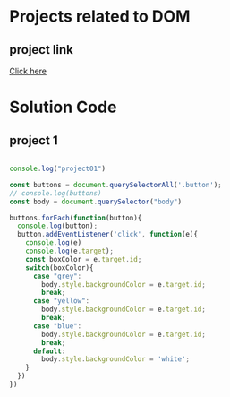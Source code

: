 # Projects related to DOM

## project link
[Click here](https://stackblitz.com/edit/dom-project-chaiaurcode?file=index.html)

# Solution Code

## project 1

```javascript

console.log("project01")

const buttons = document.querySelectorAll('.button');
// console.log(buttons)
const body = document.querySelector("body")

buttons.forEach(function(button){
  console.log(button);
  button.addEventListener('click', function(e){
    console.log(e)
    console.log(e.target);
    const boxColor = e.target.id;
    switch(boxColor){
      case "grey":
        body.style.backgroundColor = e.target.id;
        break;
      case "yellow":
        body.style.backgroundColor = e.target.id;
        break;
      case "blue":
        body.style.backgroundColor = e.target.id;
        break;
      default:
        body.style.backgroundColor = 'white';
    }
  })
})


```